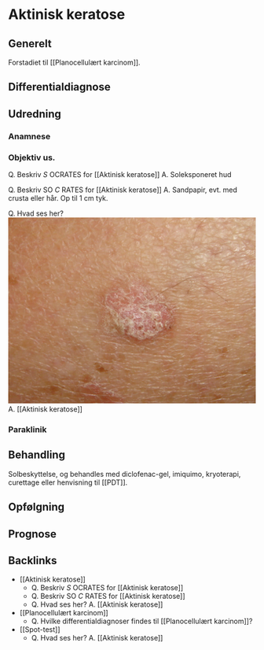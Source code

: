 # Aktinisk keratose
## Generelt
Forstadiet til [[Planocellulært karcinom]].

## Differentialdiagnose


## Udredning
### Anamnese

### Objektiv us.
Q. Beskriv *S* OCRATES for [[Aktinisk keratose]] 
A. Soleksponeret hud

Q. Beskriv SO *C* RATES for [[Aktinisk keratose]] 
A. Sandpapir, evt. med crusta eller hår. Op til 1 cm tyk.

Q. Hvad ses her?
![](BearImages/611BC86C-85CB-41EB-A2AC-3BF5748066F7-62499-00007BCD627CA244/ch697.fig1_.jpg)
A. [[Aktinisk keratose]]

### Paraklinik

## Behandling
Solbeskyttelse, og behandles med diclofenac-gel, imiquimo, kryoterapi, curettage eller henvisning til [[PDT]].

## Opfølgning


## Prognose


## Backlinks
* [[Aktinisk keratose]]
	* Q. Beskriv *S* OCRATES for [[Aktinisk keratose]] 
	* Q. Beskriv SO *C* RATES for [[Aktinisk keratose]] 
	* Q. Hvad ses her?
A. [[Aktinisk keratose]]
* [[Planocellulært karcinom]]
	* Q. Hvilke differentialdiagnoser findes til [[Planocellulært karcinom]]?
* [[Spot-test]]
	* Q. Hvad ses her?
A. [[Aktinisk keratose]]

<!-- #anki/tag/med/Derma  -->
<!-- #anki/deck/Medicine -->

<!-- {BearID:12AE70D1-BC47-42C2-A80C-2C590035E60B-83502-00004F61D2F06CDA} -->
